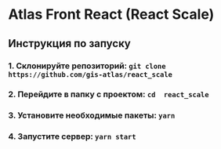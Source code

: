 # Atlas Front React (React Scale)

## Инструкция по запуску

### 1. Склонируйте репозиторий: `git clone https://github.com/gis-atlas/react_scale`

### 2. Перейдите в папку с проектом: `cd  react_scale`

### 3. Установите необходимые пакеты: `yarn`

### 4. Запустите сервер: `yarn start`
